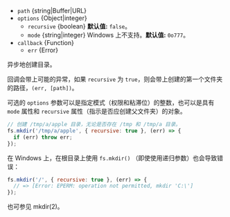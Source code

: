 <!-- YAML
added: v0.1.8
changes:
  - version: v13.11.0
    pr-url: https://github.com/nodejs/node/pull/31530
    description: In `recursive` mode, the callback now receives the first
                 created path as an argument.
  - version: v10.12.0
    pr-url: https://github.com/nodejs/node/pull/21875
    description: The second argument can now be an `options` object with
                 `recursive` and `mode` properties.
  - version: v10.0.0
    pr-url: https://github.com/nodejs/node/pull/12562
    description: 参数 `callback` 不再是可选的。 
      如果不传入，则在运行时会抛出 `TypeError`。
  - version: v7.6.0
    pr-url: https://github.com/nodejs/node/pull/10739
    description: 参数 `path` 可以是 WHATWG `URL` 对象（使用 `file:` 协议）。 
      该支持目前仍是实验的。
  - version: v7.0.0
    pr-url: https://github.com/nodejs/node/pull/7897
    description: 参数 `callback` 不再是可选的。 
      如果不传入，则会触发弃用警告（id 为 DEP0013）。
-->

* `path` {string|Buffer|URL}
* `options` {Object|integer}
  * `recursive` {boolean} **默认值:** `false`。
  * `mode` {string|integer} Windows 上不支持。**默认值:** `0o777`。
* `callback` {Function}
  * `err` {Error}

异步地创建目录。

回调会带上可能的异常，如果 `recursive` 为 `true`，则会带上创建的第一个文件夹的路径，`(err, [path])`。

可选的 `options` 参数可以是指定模式（权限和粘滞位）的整数，也可以是具有 `mode` 属性和 `recursive` 属性（指示是否应创建父文件夹）的对象。

```js
// 创建 /tmp/a/apple 目录，无论是否存在 /tmp 和 /tmp/a 目录。
fs.mkdir('/tmp/a/apple', { recursive: true }, (err) => {
  if (err) throw err;
});
```

在 Windows 上，在根目录上使用 `fs.mkdir()` （即使使用递归参数）也会导致错误：

```js
fs.mkdir('/', { recursive: true }, (err) => {
  // => [Error: EPERM: operation not permitted, mkdir 'C:\']
});
```

也可参见 mkdir(2)。

